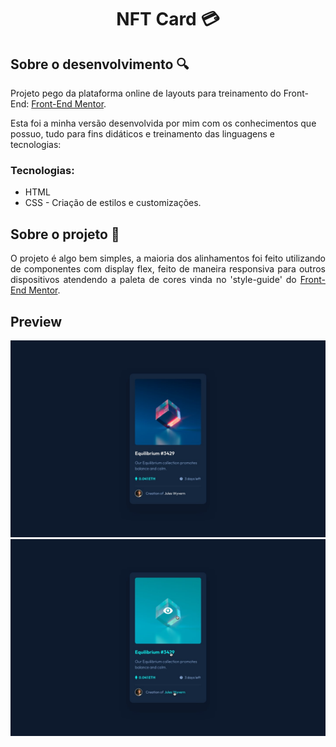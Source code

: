<h1 align="center">NFT Card 💳</h1>

## Sobre o desenvolvimento 🔍

Projeto pego da plataforma online de layouts para treinamento do Front-End: <a href="https://www.frontendmentor.io/home">Front-End Mentor</a>.

Esta foi a minha versão desenvolvida por mim com os conhecimentos que possuo, tudo para fins didáticos e treinamento das linguagens e tecnologias:

### Tecnologias:

* HTML
* CSS - Criação de estilos e customizações.

## Sobre o projeto 📃

<p align="justify">
    O projeto é algo bem simples, a maioria dos alinhamentos foi feito utilizando de componentes com display flex, feito de maneira responsiva para outros dispositivos atendendo a paleta de cores vinda no 'style-guide' do <a href="https://www.frontendmentor.io/home">Front-End Mentor</a>. 
</p>

## Preview 

<div align="center">
    <img src="previews/desktop-design.jpg" width="700">
    <img src="previews/active-states.jpg" width="700">
</div>